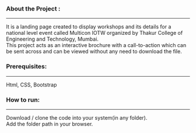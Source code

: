 <h3 align="left">About the Project : </h3>

---
It is a landing page created to display workshops and its details for a national level event called Multicon IOTW organized by Thakur College of Engineering and Technology, Mumbai. <br>
This project acts as an interactive brochure with a call-to-action which can be sent across and can be viewed without any need to download the file.

<h3 align="left">Prerequisites: </h3>

---
Html, CSS, Bootstrap

<h3 align="left">How to run: </h3>

---
Download / clone the code into your system(in any folder).<br>
Add the folder path in your browser.
